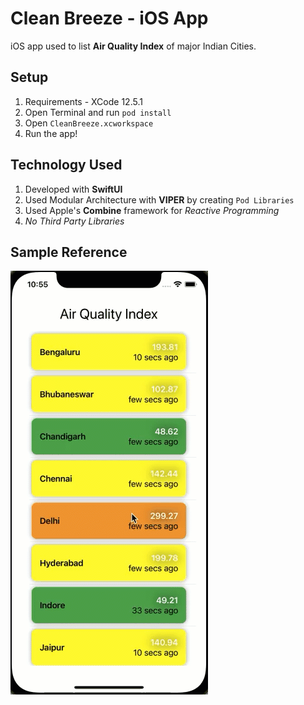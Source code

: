 # Clean Breeze - iOS App

iOS app used to list **Air Quality Index** of major Indian Cities.

## Setup

1. Requirements - XCode 12.5.1
2. Open Terminal and run ```pod install```
4. Open ```CleanBreeze.xcworkspace```
5. Run the app!
## Technology Used
1. Developed with **SwiftUI**
2. Used Modular Architecture with **VIPER** by creating `Pod Libraries`
3. Used Apple's **Combine** framework for *Reactive Programming* 
3. *No Third Party Libraries*
## Sample Reference

![Reference](./readme/sample.gif "Clean Breeze")







